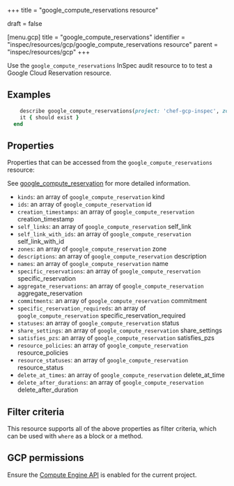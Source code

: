 +++
title = "google_compute_reservations resource"

draft = false


[menu.gcp]
title = "google_compute_reservations"
identifier = "inspec/resources/gcp/google_compute_reservations resource"
parent = "inspec/resources/gcp"
+++

Use the `google_compute_reservations` InSpec audit resource to to test a Google Cloud Reservation resource.

## Examples

```ruby
    describe google_compute_reservations(project: 'chef-gcp-inspec', zone: ' value_zone') do
    it { should exist }
  end
```

## Properties

Properties that can be accessed from the `google_compute_reservations` resource:

See [google_compute_reservation](google_compute_reservation) for more detailed information.

  * `kinds`: an array of `google_compute_reservation` kind
  * `ids`: an array of `google_compute_reservation` id
  * `creation_timestamps`: an array of `google_compute_reservation` creation_timestamp
  * `self_links`: an array of `google_compute_reservation` self_link
  * `self_link_with_ids`: an array of `google_compute_reservation` self_link_with_id
  * `zones`: an array of `google_compute_reservation` zone
  * `descriptions`: an array of `google_compute_reservation` description
  * `names`: an array of `google_compute_reservation` name
  * `specific_reservations`: an array of `google_compute_reservation` specific_reservation
  * `aggregate_reservations`: an array of `google_compute_reservation` aggregate_reservation
  * `commitments`: an array of `google_compute_reservation` commitment
  * `specific_reservation_requireds`: an array of `google_compute_reservation` specific_reservation_required
  * `statuses`: an array of `google_compute_reservation` status
  * `share_settings`: an array of `google_compute_reservation` share_settings
  * `satisfies_pzs`: an array of `google_compute_reservation` satisfies_pzs
  * `resource_policies`: an array of `google_compute_reservation` resource_policies
  * `resource_statuses`: an array of `google_compute_reservation` resource_status
  * `delete_at_times`: an array of `google_compute_reservation` delete_at_time
  * `delete_after_durations`: an array of `google_compute_reservation` delete_after_duration

## Filter criteria

This resource supports all of the above properties as filter criteria, which can be used
with `where` as a block or a method.

## GCP permissions

Ensure the [Compute Engine API](https://console.cloud.google.com/apis/library/compute.googleapis.com/) is enabled for the current project.
